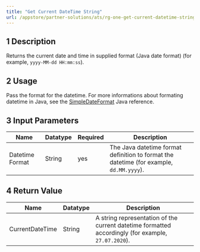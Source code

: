 ```yaml
---
title: "Get Current DateTime String"
url: /appstore/partner-solutions/ats/rg-one-get-current-datetime-string/
---
```


## 1 Description

Returns the current date and time in supplied format (Java date format) (for example, `yyyy-MM-dd HH:mm:ss`).

## 2 Usage

Pass the format for the datetime. For more informations about formating datetime in Java, see the [SimpleDateFormat](https://docs.oracle.com/javase/7/docs/api/java/text/SimpleDateFormat.html) Java reference.

## 3 Input Parameters

Name | Datatype | Required | Description
---- | -------- | ------- |---------------
Datetime Format | String | yes | The Java datetime format definition to format the datetime (for example, `dd.MM.yyyy`).

## 4 Return Value

Name | Datatype | Description
---- | --------- | ---------------
CurrentDateTime | String | A string representation of the current datetime formatted accordingly (for example, `27.07.2020`).
